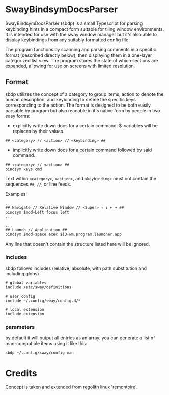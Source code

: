 # SwayBindsymDocsParser

SwayBindsymDocsParser (sbdp) is a small Typescript for parsing keybinding hints in a compact form suitable for tiling window environments. It is intended for use with the sway window manager but it's also able to display keybindings from any suitably formatted config file.

The program functions by scanning and parsing comments in a specific format (described directly below), then displaying them in a one-layer categorized list view. The program stores the state of which sections are expanded, allowing for use on screens with limited resolution.

## Format

sbdp utilizes the concept of a category to group items, action to denote the human description, and keybinding to define the specific keys corresponding to the action. The format is designed to be both easily parsable by program but also readable in it's native form by people in two easy forms:

- explicitly write down docs for a certain command. $-variables will be replaces by their values.

```
## <category> // <action> // <keybinding> ##
```

- implicitly write down docs for a certain command followed by said command.
```
## <category> // <action> ##
bindsym keys cmd
```

Text within `<category>`, `<action>`, and `<keybinding>` must not contain the sequences `##`, `//`, or line feeds.

Examples:

```
...
## Navigate // Relative Window // <Super> ↑ ↓ ← → ##
bindsym $mod+Left focus left
...
```

```
...
## Launch // Application ## 
bindsym $mod+space exec $i3-wm.program.launcher.app
```

Any line that doesn't contain the structure listed here will be ignored.

### includes

sbdp follows includes (relative, absolute, with path substitution and including globs)

```
# global variables
include /etc/sway/definitions

# user config
include ~/.config/sway/config.d/*

# local extension
include extension
```

### parameters

by default it will output all entries as an array. you can generate a list of man-compatible items using it like this:

```
sbdp ~/.config/sway/config man
```

# Credits

Concept is taken and extended from [regolith linux 'remontoire'](https://github.com/regolith-linux/remontoire#model).